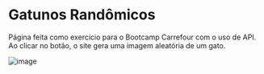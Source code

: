 # Gatunos Randômicos
Página feita como exercício para o Bootcamp Carrefour com o uso de API. Ao clicar no botão, o site gera uma imagem aleatória de um gato.

![image](https://user-images.githubusercontent.com/101488508/166335913-882bdd1b-fe9d-4573-875c-4f8f0e0e13d7.png)

